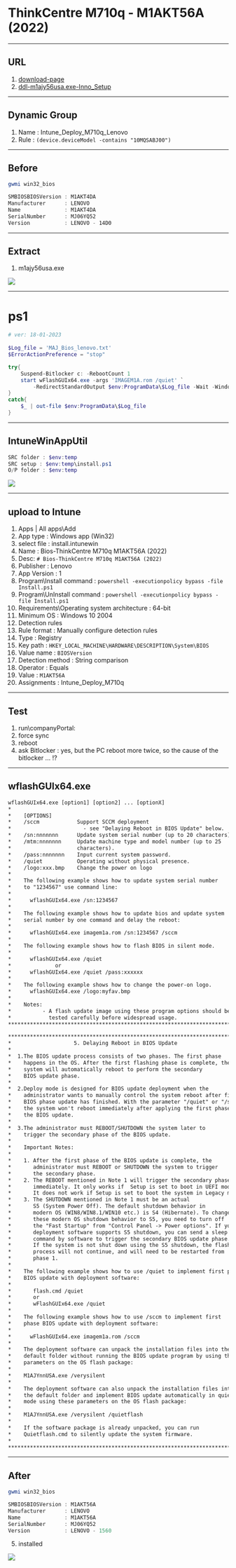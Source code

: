 # ThinkCentre M710q - M1AKT56A (2022)

---

## URL
1. [download-page](https://support.lenovo.com/ca/en/downloads/ds120436-flash-bios-update-thinkcentre-m910t-m910s-m910q-m910x-m710q-thinkstation-p320-tiny)
2. [ddl-m1ajy56usa.exe-Inno_Setup](https://download.lenovo.com/pccbbs/thinkcentre_bios/m1ajy56usa.exe)

---

## Dynamic Group 
1. Name : Intune_Deploy_M710q_Lenovo
2. Rule : `(device.deviceModel -contains "10MQSABJ00")`

---

## Before
````ps1
gwmi win32_bios

SMBIOSBIOSVersion : M1AKT4DA
Manufacturer      : LENOVO
Name              : M1AKT4DA
SerialNumber      : MJ06YQ52
Version           : LENOVO - 14D0
````

---

## Extract
1. m1ajy56usa.exe

[<img src="https://i.imgur.com/eZfbusD.png">](https://i.imgur.com/eZfbusD.png)

---

# ps1
````ps1
# ver: 18-01-2023
 
$Log_file = 'MAJ_Bios_lenovo.txt'
$ErrorActionPreference = "stop"

try{
    Suspend-Bitlocker c: -RebootCount 1
    start wFlashGUIx64.exe -args 'IMAGEM1A.rom /quiet' `
        -RedirectStandardOutput $env:ProgramData\$Log_file -Wait -WindowStyle Hidden
}
catch{
    $_ | out-file $env:ProgramData\$Log_file
}
````

---

## IntuneWinAppUtil
````ps1
SRC folder : $env:temp
SRC setup : $env:temp\install.ps1
O/P folder : $env:temp
````

[<img src="https://i.imgur.com/mkGwTNA.png">](https://i.imgur.com/mkGwTNA.png)

---

## upload to Intune
1. Apps | All apps\Add
2. App type : Windows app (Win32)
3. select file : install.intunewin
4. Name : Bios-ThinkCentre M710q M1AKT56A (2022)
5. Desc: `# Bios-ThinkCentre M710q M1AKT56A (2022)`
6. Publisher : Lenovo
7. App Version : 1
8. Program\Install command : `powershell -executionpolicy bypass -file Install.ps1`
9. Program\UnInstall command : `powershell -executionpolicy bypass -file Install.ps1`
10. Requirements\Operating system architecture : 64-bit
11. Minimum OS : Windows 10 2004
12. Detection rules
13. Rule format : Manually configure detection rules
14. Type : Registry 
15. Key path : `HKEY_LOCAL_MACHINE\HARDWARE\DESCRIPTION\System\BIOS`
16. Value name : `BIOSVersion`
17. Detection method : String comparison
18. Operator : Equals
19. Value : `M1AKT56A`
20. Assignments : Intune_Deploy_M710q

---

## Test
1. run\companyPortal:
2. force sync
3. reboot
4. ask Bitlocker : yes, but the PC reboot more twice, so the cause of the bitlocker ... !?

---

## wflashGUIx64.exe
````txt
wflashGUIx64.exe [option1] [option2] ... [optionX]                     *
*                                                                           *
*    [OPTIONS]                                                              *
*    /sccm            Support SCCM deployment                               *
*                       - see "Delaying Reboot in BIOS Update" below.       *
*    /sn:nnnnnnn      Update system serial number (up to 20 characters).    *
*    /mtm:nnnnnnn     Update machine type and model number (up to 25        *
*                     characters).                                          *
*    /pass:nnnnnnn    Input current system password.                        *
*    /quiet           Operating without physical presence.                  *
*    /logo:xxx.bmp    Change the power on logo                              *
*                                                                           *
*    The following example shows how to update system serial number         *
*    to "1234567" use command line:                                         *
*                                                                           *
*      wflashGUIx64.exe /sn:1234567                                         *
*                                                                           *
*    The following example shows how to update bios and update system       *
*    serial number by one command and delay the reboot:                     *
*                                                                           *
*      wflashGUIx64.exe imagem1a.rom /sn:1234567 /sccm                      *
*                                                                           *
*    The following example shows how to flash BIOS in silent mode.          * 
*                                                                           * 
*      wflashGUIx64.exe /quiet                                              *                
*              or                                                           *
*      wflashGUIx64.exe /quiet /pass:xxxxxx                                 *
*                                                                           *
*    The following example shows how to change the power-on logo.           *
*      wflashGUIx64.exe /logo:myfav.bmp                                     *
*                                                                           *
*    Notes:                                                                 *
*          - A flash update image using these program options should be     *
*            tested carefully before widespread usage.                      *
*****************************************************************************

*****************************************************************************
*                    5. Delaying Reboot in BIOS Update                      *
*                                                                           *
*  1.The BIOS update process consists of two phases. The first phase        *
*    happens in the OS. After the first flashing phase is complete, the     *
*    system will automatically reboot to perform the secondary              *
*    BIOS update phase.                                                     *
*                                                                           *
*  2.Deploy mode is designed for BIOS update deployment when the            *
*    administrator wants to manually control the system reboot after first  *
*    BIOS phase update has finished. With the parameter "/quiet" or "/sccm",*
*    the system won't reboot immediately after applying the first phase of  *
*    the BIOS update.                                                       *
*                                                                           *
*  3.The administrator must REBOOT/SHUTDOWN the system later to             *
*    trigger the secondary phase of the BIOS update.                        *
*                                                                           *
*    Important Notes:                                                       *
*                                                                           *
*    1. After the first phase of the BIOS update is complete, the           *
*       administrator must REBOOT or SHUTDOWN the system to trigger         *
*       the secondary phase.                                                *
*    2. The REBOOT mentioned in Note 1 will trigger the secondary phase     *
*       immediately. It only works if  Setup is set to boot in UEFI mode.   *
*       It does not work if Setup is set to boot the system in Legacy mode  *
*    3. The SHUTDOWN mentioned in Note 1 must be an actual                  *
*       S5 (System Power Off). The default shutdown behavior in             *
*       modern OS (WIN8/WIN8.1/WIN10 etc.) is S4 (Hibernate). To change     *
*       these modern OS shutdown behavior to S5, you need to turn off       *
*       the "Fast Startup" from "Control Panel -> Power options". If your   *
*       deployment software supports S5 shutdown, you can send a sleep S5   *
*       command by software to trigger the secondary BIOS update phase.     *
*       If the system is not shut down using the S5 shutdown, the flash     *
*       process will not continue, and will need to be restarted from       *
*       phase 1.                                                            *
*                                                                           *
*    The following example shows how to use /quiet to implement first phase *
*    BIOS update with deployment software:                                  *
*                                                                           *
*       flash.cmd /quiet                                                    *
*       or                                                                  *
*       wFlashGUIx64.exe /quiet                                             *
*                                                                           *
*    The following example shows how to use /sccm to implement first        *
*    phase BIOS update with deployment software:                            *
*                                                                           * 
*      wFlashGUIx64.exe imagem1a.rom /sccm                                  *
*                                                                           *
*    The deployment software can unpack the installation files into the     *
*    default folder without running the BIOS update program by using these  *
*    parameters on the OS flash package:                                    *
*                                                                           *
*    M1AJYnnUSA.exe /verysilent                                             *
*                                                                           *
*    The deployment software can also unpack the installation files into    *
*    the default folder and implement BIOS update automatically in quiet    *
*    mode using these parameters on the OS flash package:                   *
*                                                                           *
*    M1AJYnnUSA.exe /verysilent /quietflash                                 *
*                                                                           *
*    If the software package is already unpacked, you can run               *
*    Quietflash.cmd to silently update the system firmware.                 *
*                                                                           *
*****************************************************************************
````


---

## After
````ps1
gwmi win32_bios

SMBIOSBIOSVersion : M1AKT56A
Manufacturer      : LENOVO
Name              : M1AKT56A
SerialNumber      : MJ06YQ52
Version           : LENOVO - 1560
````

5. installed

[<img src="https://i.imgur.com/FcNbOeR.png">](https://i.imgur.com/FcNbOeR.png)

